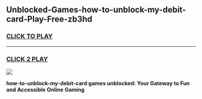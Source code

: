 
## Unblocked-Games-how-to-unblock-my-debit-card-Play-Free-zb3hd
<h3>
<a href="https://premium76.site?title=how-to-unblock-my-debit-card&ref=18A1">CLICK TO PLAY</a></h3>
<hr>

<h3>
<a href="https://premium76.site?title=how-to-unblock-my-debit-card&ref=18A1">CLICK 2 PLAY</a>
  
</h3>

<a href="https://premium76.site?title=how-to-unblock-my-debit-card&ref=18A1"><img src="https://clearcache.store/games.png"></a>


**how-to-unblock-my-debit-card games unblocked: Your Gateway to Fun and Accessible Online Gaming**
